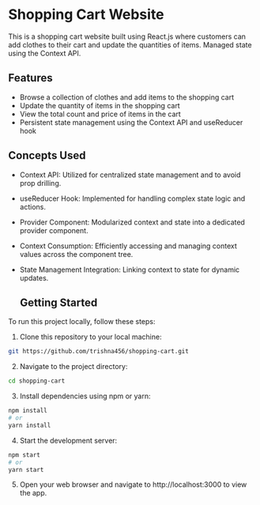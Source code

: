 # Shopping Cart Website

This is a shopping cart website built using React.js where customers can add clothes to their cart and update the quantities of items. Managed state using the Context API.
## Features

- Browse a collection of clothes and add items to the shopping cart
- Update the quantity of items in the shopping cart
- View the total count and price of items in the cart
- Persistent state management using the Context API and useReducer hook


## Concepts Used

- Context API: Utilized for centralized state management and to avoid prop drilling.
- useReducer Hook: Implemented for handling complex state logic and actions.
- Provider Component: Modularized context and state into a dedicated provider component.
- Context Consumption: Efficiently accessing and managing context values across the component tree.
- State Management Integration: Linking context to state for dynamic updates.

  ## Getting Started

To run this project locally, follow these steps:

1. Clone this repository to your local machine:

```bash
git https://github.com/trishna456/shopping-cart.git
```

2. Navigate to the project directory:
```bash
cd shopping-cart
```

3. Install dependencies using npm or yarn:
```bash
npm install
# or
yarn install
```

4. Start the development server:
```bash
npm start
# or
yarn start
```

5. Open your web browser and navigate to http://localhost:3000 to view the app.
